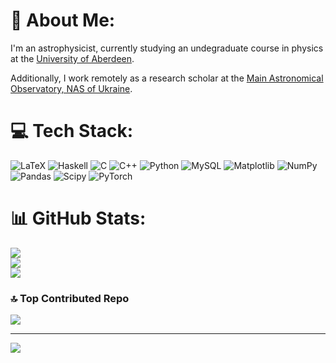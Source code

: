 # 💫 About Me:
I'm an astrophysicist, currently studying an undegraduate course in physics at the [University of Aberdeen](https://www.abdn.ac.uk/).

Additionally, I work remotely as a research scholar at the [Main Astronomical Observatory, NAS of Ukraine](https://www.mao.kiev.ua/index.php/en/).

# 💻 Tech Stack:
![LaTeX](https://img.shields.io/badge/latex-%23008080.svg?style=for-the-badge&logo=latex&logoColor=white) ![Haskell](https://img.shields.io/badge/Haskell-5e5086?style=for-the-badge&logo=haskell&logoColor=white) ![C](https://img.shields.io/badge/c-%2300599C.svg?style=for-the-badge&logo=c&logoColor=white) ![C++](https://img.shields.io/badge/c++-%2300599C.svg?style=for-the-badge&logo=c%2B%2B&logoColor=white) ![Python](https://img.shields.io/badge/python-3670A0?style=for-the-badge&logo=python&logoColor=ffdd54) ![MySQL](https://img.shields.io/badge/mysql-4479A1.svg?style=for-the-badge&logo=mysql&logoColor=white) ![Matplotlib](https://img.shields.io/badge/Matplotlib-%23ffffff.svg?style=for-the-badge&logo=Matplotlib&logoColor=black) ![NumPy](https://img.shields.io/badge/numpy-%23013243.svg?style=for-the-badge&logo=numpy&logoColor=white) ![Pandas](https://img.shields.io/badge/pandas-%23150458.svg?style=for-the-badge&logo=pandas&logoColor=white) ![Scipy](https://img.shields.io/badge/SciPy-%230C55A5.svg?style=for-the-badge&logo=scipy&logoColor=%white) ![PyTorch](https://img.shields.io/badge/PyTorch-%23EE4C2C.svg?style=for-the-badge&logo=PyTorch&logoColor=white)
# 📊 GitHub Stats:
![](https://github-readme-stats.vercel.app/api?username=osokoliuk&theme=dark&hide_border=false&include_all_commits=true&count_private=true)<br/>
![](https://github-readme-streak-stats.herokuapp.com/?user=osokoliuk&theme=dark&hide_border=false)<br/>
![](https://github-readme-stats.vercel.app/api/top-langs/?username=osokoliuk&theme=dark&hide_border=false&include_all_commits=true&count_private=true&layout=compact)

### 🔝 Top Contributed Repo
![](https://github-contributor-stats.vercel.app/api?username=osokoliuk&limit=5&theme=dark&combine_all_yearly_contributions=true)

---
[![](https://visitcount.itsvg.in/api?id=osokoliuk&icon=0&color=1)](https://visitcount.itsvg.in)

<!-- Proudly created with GPRM ( https://gprm.itsvg.in ) -->
